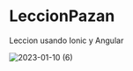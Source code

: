# LeccionPazan
Leccion usando Ionic y Angular

![2023-01-10 (6)](https://user-images.githubusercontent.com/70911022/211699161-29d25bba-47b4-43dc-b6bd-3a1010593e9b.png)
